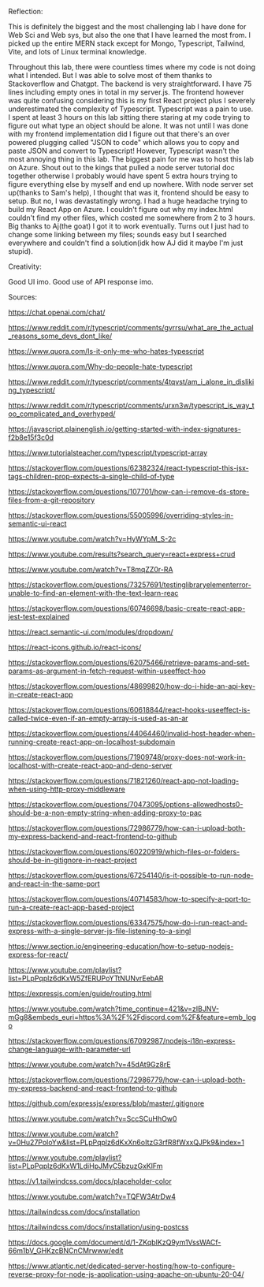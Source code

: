 Reflection:

This is definitely the biggest and the most challenging lab I have done for Web Sci and Web sys, but also the one that I have learned the most from. I picked up the entire MERN stack except for Mongo, Typescript, Tailwind, Vite, and lots of Linux terminal knowledge.

Throughout this lab, there were countless times where my code is not doing what I intended. But I was able to solve most  of them thanks to Stackoverflow and Chatgpt. The backend is very straightforward. I have 75 lines including empty ones in total in my server.js. The frontend however was quite confusing considering this is my first React project plus I severely underestimated the complexity of Typescript. Typescript was a pain to use. I spent at least 3 hours on this lab sitting there staring at my code trying to figure out what type an object should be alone. It was not until I was done with my frontend implementation did I figure out that there's an over powered plugging called "JSON to code" which allows you to copy and paste JSON and convert to Typescript! However, Typescript wasn't the most annoying thing in this lab. The biggest pain for me was to host this lab on Azure. Shout out to the kings that pulled a node server tutorial doc together otherwise I probably would have spent 5 extra hours trying to figure everything else by myself and end up nowhere. With node server set up(thanks to Sam's help), I thought that was it, frontend should be easy to setup. But no, I was devastatingly wrong. I had a huge headache trying to build my React App on Azure. I couldn't figure out why my index.html couldn't find my other files, which costed me somewhere from 2 to 3 hours. Big thanks to Aj(the goat) I got it to work eventually. Turns out I just had to change some linking between my files; sounds easy but I searched everywhere and couldn't find a solution(idk how AJ did it maybe I'm just stupid).


Creativity:

Good UI imo. Good use of API response imo.


Sources:

https://chat.openai.com/chat/

https://www.reddit.com/r/typescript/comments/gvrrsu/what_are_the_actual_reasons_some_devs_dont_like/

https://www.quora.com/Is-it-only-me-who-hates-typescript

https://www.quora.com/Why-do-people-hate-typescript

https://www.reddit.com/r/typescript/comments/4tqvst/am_i_alone_in_disliking_typescript/

https://www.reddit.com/r/typescript/comments/urxn3w/typescript_is_way_too_complicated_and_overhyped/

https://javascript.plainenglish.io/getting-started-with-index-signatures-f2b8e15f3c0d

https://www.tutorialsteacher.com/typescript/typescript-array

https://stackoverflow.com/questions/62382324/react-typescript-this-jsx-tags-children-prop-expects-a-single-child-of-type

https://stackoverflow.com/questions/107701/how-can-i-remove-ds-store-files-from-a-git-repository

https://stackoverflow.com/questions/55005996/overriding-styles-in-semantic-ui-react

https://www.youtube.com/watch?v=HyWYpM_S-2c

https://www.youtube.com/results?search_query=react+express+crud

https://www.youtube.com/watch?v=T8mqZZ0r-RA

https://stackoverflow.com/questions/73257691/testinglibraryelementerror-unable-to-find-an-element-with-the-text-learn-reac

https://stackoverflow.com/questions/60746698/basic-create-react-app-jest-test-explained

https://react.semantic-ui.com/modules/dropdown/

https://react-icons.github.io/react-icons/

https://stackoverflow.com/questions/62075466/retrieve-params-and-set-params-as-argument-in-fetch-request-within-useeffect-hoo

https://stackoverflow.com/questions/48699820/how-do-i-hide-an-api-key-in-create-react-app

https://stackoverflow.com/questions/60618844/react-hooks-useeffect-is-called-twice-even-if-an-empty-array-is-used-as-an-ar

https://stackoverflow.com/questions/44064460/invalid-host-header-when-running-create-react-app-on-localhost-subdomain

https://stackoverflow.com/questions/71909748/proxy-does-not-work-in-localhost-with-create-react-app-and-deno-server

https://stackoverflow.com/questions/71821260/react-app-not-loading-when-using-http-proxy-middleware

https://stackoverflow.com/questions/70473095/options-allowedhosts0-should-be-a-non-empty-string-when-adding-proxy-to-pac

https://stackoverflow.com/questions/72986779/how-can-i-upload-both-my-express-backend-and-react-frontend-to-github

https://stackoverflow.com/questions/60220919/which-files-or-folders-should-be-in-gitignore-in-react-project

https://stackoverflow.com/questions/67254140/is-it-possible-to-run-node-and-react-in-the-same-port

https://stackoverflow.com/questions/40714583/how-to-specify-a-port-to-run-a-create-react-app-based-project

https://stackoverflow.com/questions/63347575/how-do-i-run-react-and-express-with-a-single-server-js-file-listening-to-a-singl

https://www.section.io/engineering-education/how-to-setup-nodejs-express-for-react/

https://www.youtube.com/playlist?list=PLpPqplz6dKxW5ZfERUPoYTtNUNvrEebAR

https://expressjs.com/en/guide/routing.html

https://www.youtube.com/watch?time_continue=421&v=zIBJNV-mGg8&embeds_euri=https%3A%2F%2Fdiscord.com%2F&feature=emb_logo

https://stackoverflow.com/questions/67092987/nodejs-i18n-express-change-language-with-parameter-url

https://www.youtube.com/watch?v=45dAt9Gz8rE

https://stackoverflow.com/questions/72986779/how-can-i-upload-both-my-express-backend-and-react-frontend-to-github

https://github.com/expressjs/express/blob/master/.gitignore

https://www.youtube.com/watch?v=SccSCuHhOw0

https://www.youtube.com/watch?v=0Hu27PoloYw&list=PLpPqplz6dKxXn6oItzG3rfR8fWxxQJPk9&index=1

https://www.youtube.com/playlist?list=PLpPqplz6dKxW1LdiHpJMyC5bzuzGxKlFm

https://v1.tailwindcss.com/docs/placeholder-color

https://www.youtube.com/watch?v=TQFW3AtrDw4

https://tailwindcss.com/docs/installation

https://tailwindcss.com/docs/installation/using-postcss

https://docs.google.com/document/d/1-ZKqbIKzQ9ym1VssWACf-66m1bV_GHKzcBNCnCMrwww/edit

https://www.atlantic.net/dedicated-server-hosting/how-to-configure-reverse-proxy-for-node-js-application-using-apache-on-ubuntu-20-04/